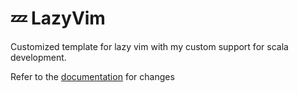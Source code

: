 # 💤 LazyVim

Customized template for lazy vim with my custom support for scala development.

Refer to the [documentation](https://lazyvim.github.io/installation) for changes
